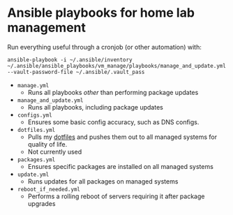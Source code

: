# Ansible playbooks for home lab management

Run everything useful through a cronjob (or other automation) with:

```
ansible-playbook -i ~/.ansible/inventory ~/.ansible/ansible_playbooks/vm_manage/playbooks/manage_and_update.yml --vault-password-file ~/.ansible/.vault_pass
```

- `manage.yml`
  - Runs all playbooks *other* than performing package updates
- `manage_and_update.yml`
  - Runs all playbooks, including package updates
- `configs.yml`
  - Ensures some basic config accuracy, such as DNS configs. 
- `dotfiles.yml`
  - Pulls my [dotfiles](https://github.com/maclarel/dotfiles) and pushes them out to all managed systems for quality of life.
  - Not currently used
- `packages.yml`
  - Ensures specific packages are installed on all managed systems
- `update.yml`
  - Runs updates for all packages on managed systems
- `reboot_if_needed.yml`
  - Performs a rolling reboot of servers requiring it after package upgrades
